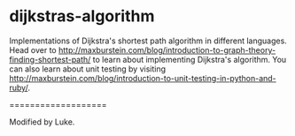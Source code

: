 dijkstras-algorithm
===================

Implementations of Dijkstra's shortest path algorithm in different languages. Head over to http://maxburstein.com/blog/introduction-to-graph-theory-finding-shortest-path/ to learn about implementing Dijkstra's algorithm. You can also learn about unit testing by visiting http://maxburstein.com/blog/introduction-to-unit-testing-in-python-and-ruby/.

===================

Modified by Luke.
